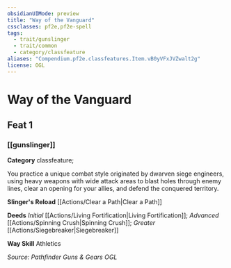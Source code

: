 ```yaml
---
obsidianUIMode: preview
title: "Way of the Vanguard"
cssclasses: pf2e,pf2e-spell
tags:
  - trait/gunslinger
  - trait/common
  - category/classfeature
aliases: "Compendium.pf2e.classfeatures.Item.vB0yVFxJVZwalt2g"
license: OGL
---
```

# Way of the Vanguard
## Feat 1
### [[gunslinger]]

**Category** classfeature; 




You practice a unique combat style originated by dwarven siege engineers, using heavy weapons with wide attack areas to blast holes through enemy lines, clear an opening for your allies, and defend the conquered territory.

**Slinger's Reload** [[Actions/Clear a Path|Clear a Path]]

**Deeds** _Initial_ [[Actions/Living Fortification|Living Fortification]]; _Advanced_ [[Actions/Spinning Crush|Spinning Crush]]; _Greater_ [[Actions/Siegebreaker|Siegebreaker]]

**Way Skill** Athletics

*Source: Pathfinder Guns & Gears*
*OGL*